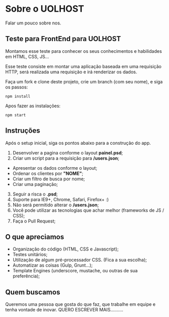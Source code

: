 Sobre o UOLHOST
===============
Falar um pouco sobre nos.

## Teste para FrontEnd para UOLHOST
Montamos esse teste para conhecer os seus conhecimentos e habilidades em HTML, CSS, JS...

Esse teste consiste em montar uma aplicação baseada em uma requisição HTTP, será realizada uma requisição e irá renderizar os dados.

Faça um fork e clone deste projeto, crie um branch (com seu nome), e siga os passos:

```npm install ```

Apos fazer as instalações:

```npm start ```

## Instruções

Após o setup inicial, siga os pontos abaixo para a construção do app.

1. Desenvolver a pagina conforme o layout **painel.psd**;
2. Criar um script para a requisição para **/users.json**;
 * Apresentar os dados conforme o layout;
 * Ordenar os clientes por **"NOME"**;
 * Criar um filtro de busca por nome;
 * Criar uma paginação;
3. Seguir a risca o **.psd**; 
4. Suporte para IE9+, Chrome, Safari, Firefox+ :)
5. Não será permitido alterar o **/users.json**;
6. Você pode utilizar as tecnologias que achar melhor (frameworks de JS / CSS);
6. Faça o Pull Request;

## O que apreciamos
* Organização do código (HTML, CSS e Javascript);
* Testes unitários;
* Utilização de algum  pré-processador CSS. (Fica a sua escolha);
* Automatizar as coisas (Gulp, Grunt...);
* Template Engines (underscore, mustache, ou outras de sua preferência);

## Quem buscamos
Queremos uma pessoa que gosta do que faz, que trabalhe em equipe e tenha vontade de inovar. QUERO ESCREVER MAIS..........

